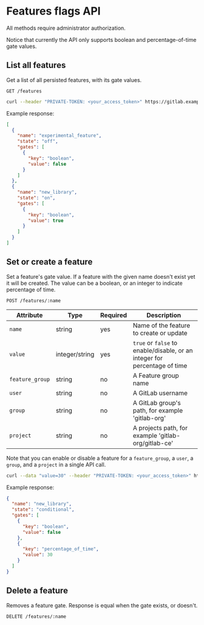 # Features flags API

All methods require administrator authorization.

Notice that currently the API only supports boolean and percentage-of-time gate
values.

## List all features

Get a list of all persisted features, with its gate values.

```
GET /features
```

```bash
curl --header "PRIVATE-TOKEN: <your_access_token>" https://gitlab.example.com/api/v4/features
```

Example response:

```json
[
  {
    "name": "experimental_feature",
    "state": "off",
    "gates": [
      {
        "key": "boolean",
        "value": false
      }
    ]
  },
  {
    "name": "new_library",
    "state": "on",
    "gates": [
      {
        "key": "boolean",
        "value": true
      }
    ]
  }
]
```

## Set or create a feature

Set a feature's gate value. If a feature with the given name doesn't exist yet
it will be created. The value can be a boolean, or an integer to indicate
percentage of time.

```
POST /features/:name
```

| Attribute | Type | Required | Description |
| --------- | ---- | -------- | ----------- |
| `name` | string | yes | Name of the feature to create or update |
| `value` | integer/string | yes | `true` or `false` to enable/disable, or an integer for percentage of time |
| `feature_group` | string | no | A Feature group name |
| `user` | string | no | A GitLab username |
| `group` | string | no | A GitLab group's path, for example 'gitlab-org' |
| `project` | string | no | A projects path, for example 'gitlab-org/gitlab-ce' |

Note that you can enable or disable a feature for a `feature_group`, a `user`,
a `group`, and a `project` in a single API call.

```bash
curl --data "value=30" --header "PRIVATE-TOKEN: <your_access_token>" https://gitlab.example.com/api/v4/features/new_library
```

Example response:

```json
{
  "name": "new_library",
  "state": "conditional",
  "gates": [
    {
      "key": "boolean",
      "value": false
    },
    {
      "key": "percentage_of_time",
      "value": 30
    }
  ]
}
```

## Delete a feature

Removes a feature gate. Response is equal when the gate exists, or doesn't.

```
DELETE /features/:name
```
